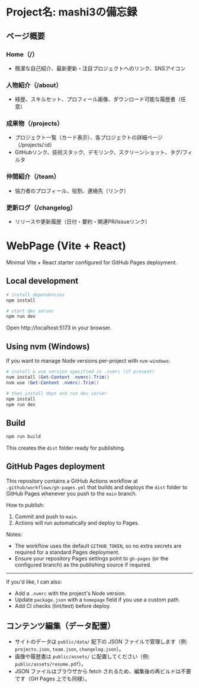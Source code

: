 # Project名: mashi3の備忘録

## ページ概要
### Home（/）
- 簡潔な自己紹介、最新更新・注目プロジェクトへのリンク、SNSアイコン
### 人物紹介（/about）
- 経歴、スキルセット、プロフィール画像、ダウンロード可能な履歴書（任意）
### 成果物（/projects）
- プロジェクト一覧（カード表示）、各プロジェクトの詳細ページ（/projects/:id）
- GitHubリンク、技術スタック、デモリンク、スクリーンショット、タグ/フィルタ
### 仲間紹介（/team）
- 協力者のプロフィール、役割、連絡先（リンク）
### 更新ログ（/changelog）
- リリースや更新履歴（日付・要約・関連PR/Issueリンク）


# WebPage (Vite + React)

Minimal Vite + React starter configured for GitHub Pages deployment.

## Local development

```powershell
# install dependencies
npm install

# start dev server
npm run dev
```

Open http://localhost:5173 in your browser.

## Using nvm (Windows)

If you want to manage Node versions per-project with `nvm-windows`:

```powershell
# install & use version specified in .nvmrc (if present)
nvm install (Get-Content .nvmrc).Trim()
nvm use (Get-Content .nvmrc).Trim()

# then install deps and run dev server
npm install
npm run dev
```

## Build

```powershell
npm run build
```

This creates the `dist` folder ready for publishing.

## GitHub Pages deployment

This repository contains a GitHub Actions workflow at `.github/workflows/gh-pages.yml` that builds and deploys the `dist` folder to GitHub Pages whenever you push to the `main` branch.

How to publish:

1. Commit and push to `main`.
2. Actions will run automatically and deploy to Pages.

Notes:
- The workflow uses the default `GITHUB_TOKEN`, so no extra secrets are required for a standard Pages deployment.
- Ensure your repository Pages settings point to `gh-pages` (or the configured branch) as the publishing source if required.

---

If you'd like, I can also:
- Add a `.nvmrc` with the project's Node version.
- Update `package.json` with a `homepage` field if you use a custom path.
- Add CI checks (lint/test) before deploy.

## コンテンツ編集（データ配置）

- サイトのデータは `public/data/` 配下の JSON ファイルで管理します（例: `projects.json`, `team.json`, `changelog.json`）。
- 画像や履歴書は `public/assets/` に配置してください（例: `public/assets/resume.pdf`）。
- JSON ファイルはブラウザから fetch されるため、編集後の再ビルドは不要です（GH Pages 上でも同様）。

